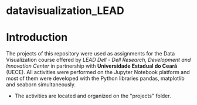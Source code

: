 # datavisualization_LEAD

# Introduction

The projects of this repository were used as assignments for the Data Visualization course offered by *LEAD Dell - Dell Research, Development and Innovation Center* in partnership with **Universidade Estadual do Ceará** (UECE). All activities were performed on the Jupyter Notebook platform and most of them were developed with the Python libraries pandas, matplotlib and seaborn simultaneously.

- The activities are located and organized on the "projects" folder. 
